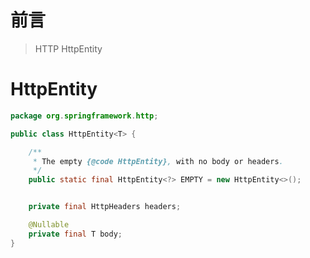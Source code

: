 # 前言

> HTTP HttpEntity

# HttpEntity

```java 
package org.springframework.http;

public class HttpEntity<T> {

	/**
	 * The empty {@code HttpEntity}, with no body or headers.
	 */
	public static final HttpEntity<?> EMPTY = new HttpEntity<>();


	private final HttpHeaders headers;

	@Nullable
	private final T body;
}
```